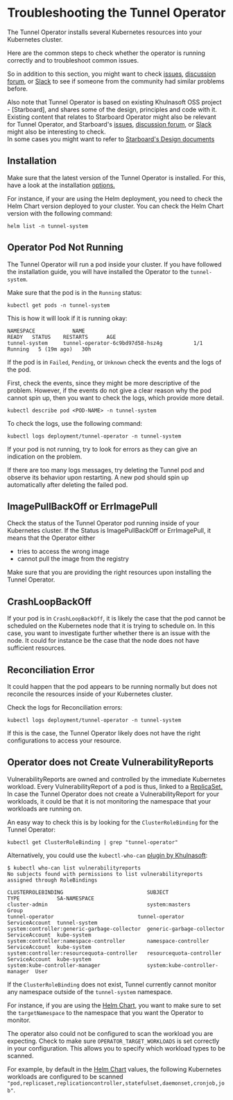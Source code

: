# Troubleshooting the Tunnel Operator

The Tunnel Operator installs several Kubernetes resources into your Kubernetes cluster.

Here are the common steps to check whether the operator is running correctly and to troubleshoot common issues.

So in addition to this section, you might want to check [issues](https://github.com/khulnasoft/tunnel/issues), [discussion forum](https://github.com/khulnasoft/tunnel/discussions), or [Slack](https://slack.khulnasoft.com) to see if someone from the community had similar problems before.

Also note that Tunnel Operator is based on existing Khulnasoft OSS project - [Starboard], and shares some of the design, principles and code with it. Existing content that relates to Starboard Operator might also be relevant for Tunnel Operator, and Starboard's [issues](https://github.com/khulnasoft/starboard/issues), [discussion forum](https://github.com/khulnasoft/starboard/discussions), or [Slack](https://slack.khulnasoft.com) might also be interesting to check.  
In some cases you might want to refer to [Starboard's Design documents](https://khulnasoft.github.io/starboard/latest/design/)

## Installation

Make sure that the latest version of the Tunnel Operator is installed. For this, have a look at the installation [options.](./helm.md)

For instance, if your are using the Helm deployment, you need to check the Helm Chart version deployed to your cluster. You can check the Helm Chart version with the following command:
```
helm list -n tunnel-system
```

## Operator Pod Not Running

The Tunnel Operator will run a pod inside your cluster. If you have followed the installation guide, you will have installed the Operator to the `tunnel-system`.

Make sure that the pod is in the `Running` status:
```
kubectl get pods -n tunnel-system
```

This is how it will look if it is running okay:

```
NAMESPACE            NAME                                         READY   STATUS    RESTARTS      AGE
tunnel-system     tunnel-operator-6c9bd97d58-hsz4g          1/1     Running   5 (19m ago)   30h
```

If the pod is in `Failed`, `Pending`, or `Unknown` check the events and the logs of the pod.

First, check the events, since they might be more descriptive of the problem. However, if the events do not give a clear reason why the pod cannot spin up, then you want to check the logs, which provide more detail.

```
kubectl describe pod <POD-NAME> -n tunnel-system
```

To check the logs, use the following command:
```
kubectl logs deployment/tunnel-operator -n tunnel-system
```

If your pod is not running, try to look for errors as they can give an indication on the problem.

If there are too many logs messages, try deleting the Tunnel pod and observe its behavior upon restarting. A new pod should spin up automatically after deleting the failed pod.

## ImagePullBackOff or ErrImagePull

Check the status of the Tunnel Operator pod running inside of your Kubernetes cluster. If the Status is ImagePullBackOff or ErrImagePull, it means that the Operator either

* tries to access the wrong image
* cannot pull the image from the registry

Make sure that you are providing the right resources upon installing the Tunnel Operator.

## CrashLoopBackOff

If your pod is in `CrashLoopBackOff`, it is likely the case that the pod cannot be scheduled on the Kubernetes node that it is trying to schedule on.
In this case, you want to investigate further whether there is an issue with the node. It could for instance be the case that the node does not have sufficient resources.

## Reconciliation Error

It could happen that the pod appears to be running normally but does not reconcile the resources inside of your Kubernetes cluster.

Check the logs for Reconciliation errors:
```
kubectl logs deployment/tunnel-operator -n tunnel-system
```

If this is the case, the Tunnel Operator likely does not have the right configurations to access your resource.

## Operator does not Create VulnerabilityReports

VulnerabilityReports are owned and controlled by the immediate Kubernetes workload. Every VulnerabilityReport of a pod is thus, linked to a [ReplicaSet.](./index.md) In case the Tunnel Operator does not create a VulnerabilityReport for your workloads, it could be that it is not monitoring the namespace that your workloads are running on.

An easy way to check this is by looking for the `ClusterRoleBinding` for the Tunnel Operator:

```
kubectl get ClusterRoleBinding | grep "tunnel-operator"
```

Alternatively, you could use the `kubectl-who-can` [plugin by Khulnasoft](https://github.com/khulnasoft/kubectl-who-can):

```console
$ kubectl who-can list vulnerabilityreports
No subjects found with permissions to list vulnerabilityreports assigned through RoleBindings

CLUSTERROLEBINDING                           SUBJECT                         TYPE            SA-NAMESPACE
cluster-admin                                system:masters                  Group
tunnel-operator                           tunnel-operator              ServiceAccount  tunnel-system
system:controller:generic-garbage-collector  generic-garbage-collector       ServiceAccount  kube-system
system:controller:namespace-controller       namespace-controller            ServiceAccount  kube-system
system:controller:resourcequota-controller   resourcequota-controller        ServiceAccount  kube-system
system:kube-controller-manager               system:kube-controller-manager  User
```

If the `ClusterRoleBinding` does not exist, Tunnel currently cannot monitor any namespace outside of the `tunnel-system` namespace.

For instance, if you are using the [Helm Chart](./helm.md), you want to make sure to set the `targetNamespace` to the namespace that you want the Operator to monitor.

The operator also could not be configured to scan the workload you are expecting. Check to make sure `OPERATOR_TARGET_WORKLOADS` is set correctly in your configuration. This allows you to specify which workload types to be scanned. 

For example, by default in the [Helm Chart](./helm.md) values, the following Kubernetes workloads are configured to be scanned
`"pod,replicaset,replicationcontroller,statefulset,daemonset,cronjob,job"`.
